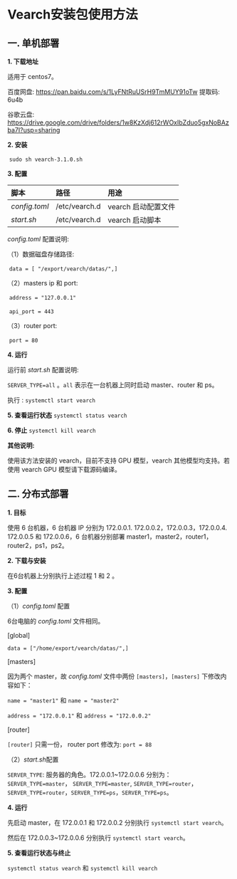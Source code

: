# Vearch安装包使用方法

## 一. 单机部署

**1. 下载地址**

适用于 centos7。

百度网盘: https://pan.baidu.com/s/1LyFNtRuUSrH9TmMUY91oTw  提取码: 6u4b

谷歌云盘: https://drive.google.com/drive/folders/1w8KzXdj612rWOxIbZduo5gxNoBAzba7I?usp=sharing

**2. 安装**

​        `sudo sh vearch-3.1.0.sh`

**3. 配置**

| 脚本          | 路径          | 用途                |
| :------------ | :------------ | :------------------ |
| *config.toml* | /etc/vearch.d | vearch 启动配置文件 |
| *start.sh*    | /etc/vearch.d | vearch 启动脚本     |

*config.toml* 配置说明:

（1）数据磁盘存储路径:

​        `data = [ "/export/vearch/datas/",]`  

（2）masters ip 和 port:

​        `address = "127.0.0.1"`   

​        `api_port = 443`   

（3）router port:

​        `port = 80`

**4. 运行**

运行前 *start.sh* 配置说明:

`SERVER_TYPE=all` 。`all` 表示在一台机器上同时启动 master、router 和 ps。

执行 : `systemctl start vearch`

**5. 查看运行状态**
`systemctl status vearch`

**6. 停止**
`systemctl kill vearch`



**其他说明:**

使用该方法安装的 vearch，目前不支持 GPU 模型，vearch 其他模型均支持。若使用 vearch GPU 模型请下载源码编译。



## 二. 分布式部署

**1. 目标**

使用 6 台机器，6 台机器 IP 分别为 172.0.0.1. 172.0.0.2，172.0.0.3，172.0.0.4. 172.0.0.5 和 172.0.0.6，6 台机器分别部署 master1，master2，router1，router2，ps1，ps2。

**2. 下载与安装**

在6台机器上分别执行上述过程   1    和    2 。

**3. 配置**

（1）*config.toml* 配置

6台电脑的 *config.toml* 文件相同。

[global]

`data = ["/home/export/vearch/datas/",]`

[masters]

因为两个 master，故 *config.toml* 文件中两份 `[masters]`，`[masters]` 下修改内容如下：

`name = "master1"`    和     `name = "master2"`

`address = "172.0.0.1"`     和     `address = "172.0.0.2"`

[router]

`[router]` 只需一份， router port 修改为: `port = 88`

（2）*start.sh*配置

`SERVER_TYPE`: 服务器的角色。172.0.0.1~172.0.0.6 分别为：`SERVER_TYPE=master`， `SERVER_TYPE=master`, `SERVER_TYPE=router`，`SERVER_TYPE=router`，`SERVER_TYPE=ps`，`SERVER_TYPE=ps`。

**4. 运行**

先启动 master，在 172.0.0.1 和 172.0.0.2 分别执行 `systemctl start vearch`。

然后在 172.0.0.3~172.0.0.6 分别执行 `systemctl start vearch`。

**5. 查看运行状态与终止**

`systemctl status vearch`     和     `systemctl kill vearch`

